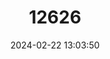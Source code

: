 ---
title: "12626"
category: "Notamacropus irma"
draft: false
date: 2024-02-22 13:03:50
languages:
  English: ["Kwoora", "Western Bush Wallaby", "Western Brush Wallaby"]
---
